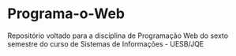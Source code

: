 # Programa-o-Web
Repositório voltado para a disciplina de Programação Web do sexto semestre do curso de Sistemas de Informações - UESB/JQE

